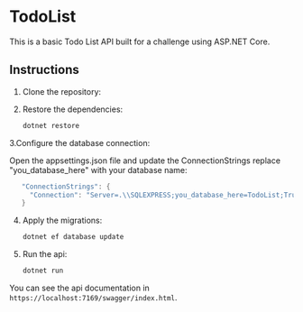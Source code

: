 # TodoList
This is a basic Todo List API built for a challenge using ASP.NET Core.



## Instructions

1. Clone the repository:

2. Restore the dependencies:
   ```bash
   dotnet restore
   ```
3.Configure the database connection:

   Open the appsettings.json file and update the ConnectionStrings replace "you_database_here" with your database name:
   ```csharp
      "ConnectionStrings": {
        "Connection": "Server=.\\SQLEXPRESS;you_database_here=TodoList;Trusted_Connection=true;TrustServerCertificate=true;"
      }
   ```

4. Apply the migrations:
   ```bash
   dotnet ef database update
   ```

5. Run the api:
   ```bash
   dotnet run
   ```

You can see the api documentation in `https://localhost:7169/swagger/index.html`.
